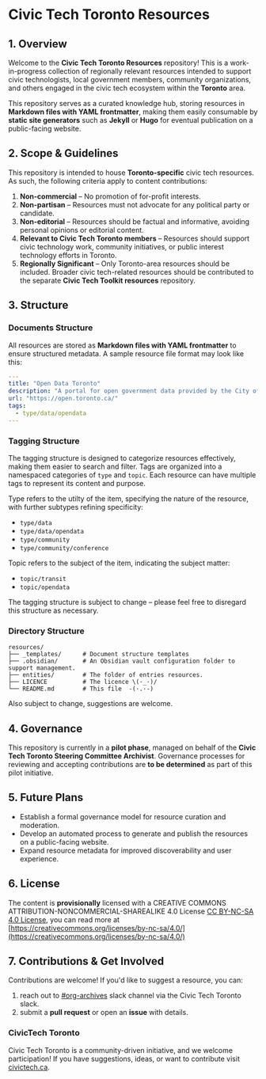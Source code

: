 # Civic Tech Toronto Resources

## 1. Overview

Welcome to the **Civic Tech Toronto Resources** repository! This is a work-in-progress collection of regionally relevant resources intended to support civic technologists, local government members, community organizations, and others engaged in the civic tech ecosystem within the **Toronto** area.

This repository serves as a curated knowledge hub, storing resources in **Markdown files with YAML frontmatter**, making them easily consumable by **static site generators** such as **Jekyll** or **Hugo** for eventual publication on a public-facing website.

## 2. Scope & Guidelines

This repository is intended to house **Toronto-specific** civic tech resources. As such, the following criteria apply to content contributions:

1. **Non-commercial** – No promotion of for-profit interests.
2. **Non-partisan** – Resources must not advocate for any political party or candidate.
3. **Non-editorial** – Resources should be factual and informative, avoiding personal opinions or editorial content.
4. **Relevant to Civic Tech Toronto members** – Resources should support civic technology work, community initiatives, or public interest technology efforts in Toronto.
5. **Regionally Significant** – Only Toronto-area resources should be included. Broader civic tech-related resources should be contributed to the separate **Civic Tech Toolkit resources** repository.

## 3. Structure

### Documents Structure

All resources are stored as **Markdown files with YAML frontmatter** to ensure structured metadata. A sample resource file format may look like this:

```yaml
---
title: "Open Data Toronto"
description: "A portal for open government data provided by the City of Toronto."
url: "https://open.toronto.ca/"
tags:
  - type/data/opendata
---
```

### Tagging Structure

The tagging structure is designed to categorize resources effectively, making them easier to search and filter.
Tags are organized into a namespaced categories of `type` and `topic`. Each resource can have multiple tags to represent its content and purpose.

Type refers to the utilty of the item, specifying the nature of the resource, with further subtypes refining specificity:

- `type/data`
- `type/data/opendata`
- `type/community`
- `type/community/conference`

Topic refers to the subject of the item, indicating the subject matter:

- `topic/transit`
- `topic/opendata`

The tagging structure is subject to change – please feel free to disregard this structure as necessary.

### Directory Structure

```
resources/
├── _templates/      # Document structure templates
├── .obsidian/       # An Obsidian vault configuration folder to support management.
├── entities/        # The folder of entries resources.
├── LICENCE          # The licence \(·_·)/
└── README.md        # This file  -(·.·-)
```

Also subject to change, suggestions are welcome.

## 4. Governance

This repository is currently in a **pilot phase**, managed on behalf of the **Civic Tech Toronto Steering Committee Archivist**. Governance processes for reviewing and accepting contributions are **to be determined** as part of this pilot initiative.

## 5. Future Plans

- Establish a formal governance model for resource curation and moderation.
- Develop an automated process to generate and publish the resources on a public-facing website.
- Expand resource metadata for improved discoverability and user experience.

## 6. License

The content is **provisionally** licensed with a CREATIVE COMMONS ATTRIBUTION-NONCOMMERCIAL-SHAREALIKE 4.0 License [CC BY-NC-SA 4.0 License](LICENSE.md), you can read more at [https://creativecommons.org/licenses/by-nc-sa/4.0/](https://creativecommons.org/licenses/by-nc-sa/4.0/)

## 7. Contributions & Get Involved

Contributions are welcome! If you'd like to suggest a resource, you can:

1. reach out to [\#org-archives](https://civictechto.slack.com/archives/C08A7SC2TC2) slack channel via the Civic Tech Toronto slack.
2. submit a **pull request** or open an **issue** with details.

### CivicTech Toronto

Civic Tech Toronto is a community-driven initiative, and we welcome participation! If you have suggestions, ideas, or want to contribute visit [civictech.ca](https://civictech.ca/).
